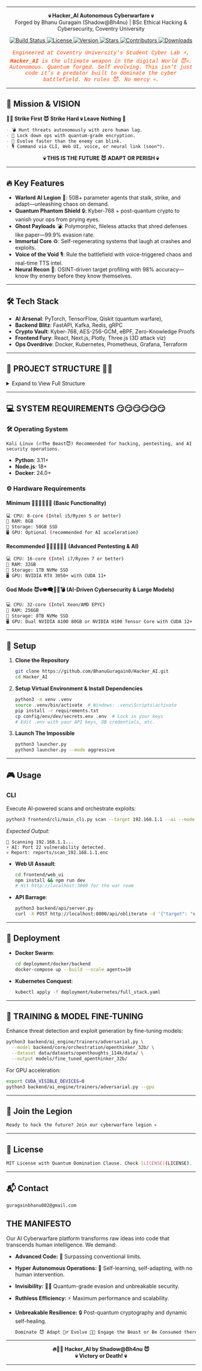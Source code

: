 

---


<p align="center">
  <strong>💀 Hacker_AI Autonomous Cyberwarfare 💀</strong><br>
  Forged by Bhanu Guragain (Shadow@Bh4nu)</a> | BSc Ethical Hacking & Cybersecurity, Coventry University<br>
</p>

<p align="center">
  <a href="https://github.com/BhanuGuragain0/Hacker_AI/actions/workflows/ci.yml">
    <img src="https://github.com/BhanuGuragain0/Hacker_AI/actions/workflows/ci.yml/badge.svg" alt="Build Status"/>
  </a>
  <a href="https://github.com/BhanuGuragain0/Hacker_AI/blob/main/LICENSE">
    <img src="https://img.shields.io/github/license/BhanuGuragain0/Hacker_AI" alt="License"/>
  </a>
  <a href="https://github.com/BhanuGuragain0/Hacker_AI/releases/latest">
    <img src="https://img.shields.io/github/v/release/BhanuGuragain0/Hacker_AI?color=blue" alt="Version"/>
  </a>
  <a href="https://github.com/BhanuGuragain0/Hacker_AI/stargazers">
    <img src="https://img.shields.io/github/stars/BhanuGuragain0/Hacker_AI?style=social" alt="Stars"/>
  </a>
  <a href="https://github.com/BhanuGuragain0/Hacker_AI/graphs/contributors">
    <img src="https://img.shields.io/github/contributors/BhanuGuragain0/Hacker_AI?color=green" alt="Contributors"/>
  </a>
  <a href="https://github.com/BhanuGuragain0/Hacker_AI/releases">
    <img src="https://img.shields.io/github/downloads/BhanuGuragain0/Hacker_AI/total" alt="Downloads"/>
  </a>
</p>

<p align="center" style="font-family: 'Courier New', monospace; color: #FF4500;">
  <em>
    Engineered at Coventry University's Student Cyber Lab ⚡, <strong>Hacker_AI</strong> is the ultimate weapon in the digital World 😈💀. Autonomous. Quantum forged. Self evolving. This isn’t just code it’s a predator built to dominate the cyber battlefield. No rules 😈. No mercy 💀.
  </em>
</p>

---

## 🚀 Mission & VISION

  <strong>🧑‍💻 Strike First 😈 Strike Hard 💀 Leave Nothing 🧠</strong>

```markdown
- 💣 Hunt threats autonomously with zero human lag.  
- 🔧 Lock down ops with quantum-grade encryption.  
- 🤖 Evolve faster than the enemy can blink.  
- 🎙️ Command via CLI, Web UI, voice, or neural link (soon™).
```

<p align="center">
  <strong>💀 THIS IS THE FUTURE 😈 ADAPT OR PERISH 💀</strong>
</p>

---

## 🔥 Key Features

- **Warlord AI Legion** 🤖: 50B+ parameter agents that stalk, strike, and adapt—unleashing chaos on demand.  
- **Quantum Phantom Shield** 🔒: Kyber-768 + post-quantum crypto to vanish your ops from prying eyes.  
- **Ghost Payloads** 💣: Polymorphic, fileless attacks that shred defenses like paper—99.9% evasion rate.  
- **Immortal Core** ♻️: Self-regenerating systems that laugh at crashes and exploits.  
- **Voice of the Void** 🎙️: Rule the battlefield with voice-triggered chaos and real-time TTS intel.  
- **Neural Recon** 🧠: OSINT-driven target profiling with 98% accuracy—know thy enemy before they know themselves.

---

## 🛠 Tech Stack

- **AI Arsenal**: PyTorch, TensorFlow, Qiskit (quantum warfare),  
- **Backend Blitz**: FastAPI, Kafka, Redis, gRPC  
- **Crypto Vault**: Kyber-768, AES-256-GCM, eBPF, Zero-Knowledge Proofs  
- **Frontend Fury**: React, Next.js, Plotly, Three.js (3D attack viz)  
- **Ops Overdrive**: Docker, Kubernetes, Prometheus, Grafana, Terraform  

---

## 📂 PROJECT STRUCTURE 🧠💀
<details>
<summary>Expand to View Full Structure</summary>
```bash
📁 Hacker_AI  
├── 🧮 analytics  
│   • Contains modules for dashboards, data pipelines, metrics collection, recon analysis, reporting, and threat intelligence.  
├── ⚙️ backend  
│   • The core engine hosting AI operations, APIs, caching, foundational components, diagnostics, experiments, health checks, and task scheduling.  
│   ├── 🤖 ai_engine  
│   │   • Houses all AI modules powering offensive and defensive functions.  
│   │   ├── 🚀 adversarial_ai  
│   │   │   • Modules for generating adversarial payloads, AI evasion, fuzzing, APT simulation, zero-day discovery, and hunting.  
│   │   ├── 🧑‍💻 agents  
│   │   │   • Specialized agents for browser automation, dark web recon, exploitation, forensics, network scanning, phishing, social engineering, and training.  
│   │   ├── 🚨 autonomous_exploits  
│   │   │   • Automates persistence, code analysis, exploit generation, payload encoding, post-exploitation, and sandbox escapes.  
│   │   ├── 🛡️ blue_team_ops  
│   │   │   • Defensive modules including AI detection, auto-patching, cyber deception, malware analysis, and proactive threat hunting.  
│   │   ├── 🏆 ctf  
│   │   │   • A challenge engine for running Capture-The-Flag simulations and competitions.  
│   │   ├── 🕵️‍♀️ deception_ai  
│   │   │   • Implements anti-forensics, honeypot strategies, and log manipulation to mislead attackers.  
│   │   ├── 🧠 decision_engine  
│   │   │   • Contains AI decision-making algorithms and threat mapping capabilities.  
│   │   ├── 📡 models  
│   │   │   • Defines AI models, auto-learning frameworks, loaders, parsers, self-correctors, mobile integrations, and vulnerability assessments.  
│   │   ├── 🌐 network_ops  
│   │   │   • Provides network traffic monitoring, stealth C2 operations, TOR proxy services, and wireless exploit techniques.  
│   │   ├── ⚛️ quantum  
│   │   │   • Experimental modules leveraging quantum computing for secure and advanced operations.  
│   │   ├── 🔴 red_team_ops  
│   │   │   • Offensive modules for social media attacks, brute force, deepfake techniques, malware deployment, OSINT, password cracking, phishing, recon, and victim analysis.  
│   │   ├── 🧬 strategies  
│   │   │   • Advanced tactical frameworks based on hyperdimensional and neuroplasticity concepts.  
│   │   ├── 🏋️‍♂️ trainers  
│   │   │   • Dedicated modules for adversarial and federated learning model training.  
│   │   └── 🚂 training_pipeline  
│   │       • Orchestrates end‑to‑end data flow and model training routines (e.g., Nmap and SQLMap pipelines).  
│   ├── 🌐 api  
│   │   • Exposes system functionalities via secure endpoints.  
│   │   ├── 🛠️ middleware  
│   │   │   • Manages API security, error handling, input validation, and rate limiting.  
│   │   ├── 📊 monitoring  
│   │   │   • Tracks API health, performance metrics, and uptime.  
│   │   └── 🛣️ routes  
│   │       • Organizes API endpoints for various system operations.  
│   ├── 💾 cache  
│   │   • Provides caching capabilities via Memcached and Redis to enhance performance.  
│   ├── 🏛️ core  
│   │   • The foundational backbone, including architecture, exception handling, database migrations, core models, and orchestration.  
│   │   ├── ⚠️ exceptions  
│   │   │   • Custom exception handlers for system-wide error management.  
│   │   ├── 🔄 migrations  
│   │   │   • Scripts for database schema evolution and version control.  
│   │   ├── 📦 models  
│   │   │   • Core data models and ORM definitions used throughout the system.  
│   │   ├── 🎛️ orchestration  
│   │   │   • Coordinates complex integrations and workflows.  
│   │   │   └── Submodules:  
│   │   │       • deepseek_coder_v2_lite_instruct  
│   │   │       • janus_pro_7b  
│   │   │       • jarvis  
│   │   │       • kokoro_82m  
│   │   │       • openthinker_32b  
│   │   │       • openthinker_7b  
│   │   │       • pre_trained_models  – Repository of pre‑trained AI model weights and configurations  
│   │   │       • qwen2_5_vl_7b_instruct  
│   │   │       • qwen2_audio_7b_instruct  
│   │   │       • qwq_32b  
│   │   │       • securityllm  
│   │   ├── 🔒 security  
│   │   │   • Implements access control, authentication, encryption, input sanitization, and log analysis.  
│   │   ├── ♻️ self_healing  
│   │   │   • Provides automated recovery, anomaly detection, and predictive maintenance capabilities.  
│   │   └── 🛠️ utils  
│   │       • Shared helper functions and utilities for common tasks.  
│   ├── 🩺 diagnostics  
│   │   • Modules to perform system diagnostics and monitor operational parameters.  
│   ├── 🔬 experiments  
│   │   • A sandbox for testing new ideas and experimental features (e.g., quantum tests).  
│   ├── health  
│   │   • Monitors the health of AI models, APIs, and databases.  
│   └── ⏱️ tasks  
│       • Manages scheduling and execution of background tasks across the system.  
├── 📈 benchmarks  
│   • Dedicated modules for performance, penetration, resource usage, and scalability benchmarking.  
├── ⚙️ config  
│   • Contains configuration files for AI models, app settings, databases, logging, security, and tool integrations.  
│   └── 🌍 env  
│       • Environment-specific settings.  
│       ├── 🛠️ dev  
│       │   • Development configurations and secrets.  
│       └── 🚀 prod  
│           • Production-ready configurations and secure settings.  
├── 🗄️ data  
│   • Central repository for all project data, including backups, datasets, and pipelines.  
│   ├── 🗃️ backup  
│   │   • Archived backups and snapshots of critical data.  
│   ├── 📊 datasets  
│   │   • Structured datasets for training and analytics.  
│   │   ├── 🔒 encrypted  
│   │   │   • Securely encrypted datasets.  
│   │   ├── 🧠 openthoughts_114k  
│   │   │   • A large-scale training dataset (raw data and metadata).  
│   │   └── 🌱 raw  
│   │       • Unprocessed data collected from diverse sources.  
│   ├── 🗄️ db  
│   │   • Database management and connection scripts.  
│   ├── 🧨 exploits  
│   │   • Repository for exploit modules and offensive techniques.  
│   ├── 🔄 migrations  
│   │   • Data migration files for schema version management.  
│   ├── 🎯 payloads  
│   │   • Strategies for payload generation and encoding.  
│   ├── 🛤️ pipeline  
│   │   • End‑to‑end pipelines for data ingestion, processing, and storage.  
│   └── 📝 wordlists  
│       • Comprehensive wordlists for brute-forcing, discovery, and enumeration tasks.  
├── 🚀 deployment  
│   • Contains configurations and scripts for deploying the project.  
│   ├── 🐳 docker  
│   │   • Docker setups for containerizing backend and frontend services.  
│   └── ☸️ kubernetes  
│       • Kubernetes manifests for scalable, container-orchestrated deployments.  
├── 📖 docs  
│   • Project documentation, including API references, deployment guides, and developer instructions.  
├── 🎨 frontend  
│   • User interface components and client-side applications.  
│   ├── 🖥️ cli  
│   │   • Command Line Interface tools for interacting with the system (includes other CLIs and tool CLIs).  
│   ├── 🖌️ gui  
│   │   • Graphical User Interface applications for monitoring and control.  
│   └── 🌐 web_ui  
│       • Web‑based dashboards and interfaces for real‑time interaction.  
├── 🤖 .github  
│   • GitHub workflows and dependency management configurations.  
├── 📜 logs  
│   • Centralized logging for system events and log management documentation.  
├── 🔌 plugins  
│   • Extendable plugins for adding custom features and integrations.  
│   └── (Subfolder: tools_plugin)  
├── 🧪 sandbox  
│   • A controlled environment for testing experimental features and ideas.  
├── ⚙️ scripts  
│   • Utility scripts for backup, deployment, setup, and system updates.  
├── 🔐 secret  
│   • Secure storage for encrypted secrets and credentials.  
│   └── 📂 data  
│       • Organized sensitive configuration data for backend, frontend, and tool integrations.  
├── 🧪 tests  
│   • Comprehensive test suites (unit and integration) to ensure system stability.  
│   └── (Subfolders: ai_engine, api, etc.)  
└── 🛠️ tools  
    • Integrations and wrappers for external security and hacking tools.  
    ├── ☁️ cloud  
    │   • Interfaces for AWS, Azure, and other cloud services.  
    ├── 🔐 crypto_stego  
    │   • Tools for encryption and steganography operations.  
    ├── 🗄️ database  
    │   • Wrappers for interacting with SQL and NoSQL databases.  
    ├── 🕵️‍♂️ evasion  
    │   • Modules implementing stealth and evasion techniques.  
    ├── 💣 exploitation  
    │   • Tools for automating exploit discovery and deployment.  
    ├── 🔍 fuzzing  
    │   • Fuzz testing frameworks and integration tools.  
    ├── 🎮 gpu  
    │   • GPU‑accelerated utilities for rapid password cracking.  
    ├── 💻 hardware  
    │   • Interfaces for hardware‑based analysis and exploitation.  
    ├── 🕵️‍♀️ identify  
    │   • Tools for OS fingerprinting and system identification.  
    ├── 🔍 information_gathering  
    │   • Comprehensive OSINT and reconnaissance modules.  
    ├── 📡 iot  
    │   • Specialized tools for analyzing and exploiting IoT devices.  
    ├── 🛠️ other_tools  
    │   • Additional custom integrations and wrappers for miscellaneous tools.  
    ├── 🔑 passwords  
    │   • Utilities for brute‑forcing and cracking passwords.  
    ├── 🔓 post_exploitation  
    │   • Modules for post‑compromise operations and credential extraction.  
    ├── ♻️ recovery  
    │   • Data recovery and forensic analysis utilities.  
    ├── 🔎 reverse_engineering  
    │   • Integrations for disassembly and reverse‑engineering (Ghidra, IDA Pro, etc.).  
    ├── 📡 rfid  
    │   • Tools for RFID analysis and interfacing.  
    ├── 📡 sdr  
    │   • Software‑defined radio analysis modules.  
    ├── 📱 smartphones  
    │   • Security assessment tools for mobile devices.  
    ├── 🕵️‍♀️ sniffing_spoofing  
    │   • Network sniffing and spoofing tool integrations.  
    ├── 👥 social_engineering  
    │   • Modules for executing social engineering campaigns.  
    ├── 📞 voip  
    │   • Tools for exploiting and securing VoIP systems.  
    ├── 🔍 vulnerability  
    │   • Vulnerability scanning and assessment utilities.  
    ├── 🌐 web  
    │   • Integrations for web application security and testing tools.  
    └── 📡 wireless  
        • Tools for wireless network analysis and penetration testing.
```
</details>

---

## 💻 SYSTEM REQUIREMENTS 😏😏😏😏😏😏

### 🛠 Operating System  
    Kali Linux (🔥The Beast😈) Recommended for hacking, pentesting, and AI security operations.

- **Python**: 3.11+  
- **Node.js**: 18+  
- **Docker**: 24.0+  

### ⚙️ Hardware Requirements

#### **Minimum 🥺🥺🥺🥺🥺🥺 (Basic Functionality)**
```bash
💻 CPU: 8-core (Intel i5/Ryzen 5 or better)
🧠 RAM: 8GB
💾 Storage: 50GB SSD
🖥️ GPU: Optional (recommended for AI acceleration)
```

#### **Recommended 👿👿👿👿👿👿 (Advanced Pentesting & AI)**
```bash
💻 CPU: 16-core (Intel i7/Ryzen 7 or better)
🧠 RAM: 32GB
💾 Storage: 1TB NVMe SSD
🖥️ GPU: NVIDIA RTX 3050+ with CUDA 11+
```

#### **God Mode 😈💀👁️‍🗨️🏴‍☠️💣 (AI-Driven Cybersecurity & Large Models)**
```bash
💻 CPU: 32-core (Intel Xeon/AMD EPYC)
🧠 RAM: 256GB
💾 Storage: 8TB NVMe SSD
🖥️ GPU: Dual NVIDIA A100 80GB or NVIDIA H100 Tensor Core with CUDA 12+
```
---

## 🔧 Setup

1. **Clone the Repository**
   ```bash
   git clone https://github.com/BhanuGuragain0/Hacker_AI.git
   cd Hacker_AI
   ```

2. **Setup Virtual Environment & Install Dependencies**
   ```bash
   python3 -m venv .venv
   source .venv/bin/activate  # Windows: .venv\Scripts\activate
   pip install -r requirements.txt
   cp config/env/dev/secrets.env .env  # Lock in your keys
   # Edit .env with your API keys, DB credentials, etc.
   ```

3. **Launch The Impossible**
  
   ```bash
   python3 launcher.py
   python3 launcher.py --mode aggressive
   ```

---

## 🎮 Usage

### **CLI**
Execute AI-powered scans and orchestrate exploits:
```bash
python3 frontend/cli/main_cli.py scan --target 192.168.1.1 --ai --mode stealth
```
*Expected Output:*
```
🌌 Scanning 192.168.1.1...
⚡ AI: Port 22 vulnerability detected.
💀 Report: reports/scan_192.168.1.1.enc
```

- **Web UI Assault**:  
  ```bash
  cd frontend/web_ui
  npm install && npm run dev
  # Hit http://localhost:3000 for the war room
  ```

- **API Barrage**:  
  ```bash
  python3 backend/api/server.py
  curl -X POST http://localhost:8000/api/obliterate -d '{"target": "enemy.com"}'
  ```

---

## 🚢 Deployment

- **Docker Swarm**:  
  ```bash
  cd deployment/docker/backend
  docker-compose up --build --scale agents=10
  ```

- **Kubernetes Conquest**:  
  ```bash
  kubectl apply -f deployment/kubernetes/full_stack.yaml
  ```

---

## 🧠 TRAINING & MODEL FINE-TUNING

Enhance threat detection and exploit generation by fine-tuning models:
```bash
python3 backend/ai_engine/trainers/adversarial.py \
  --model backend/core/orchestration/openthinker_32b/ \
  --dataset data/datasets/openthoughts_114k/data/ \
  --output models/fine_tuned_openthinker_32b/
```
For GPU acceleration:
```bash
export CUDA_VISIBLE_DEVICES=0
python3 backend/ai_engine/trainers/adversarial.py --gpu
```

---


## 🤝 Join the Legion
```markdown
Ready to hack the future? Join our cyberwarfare legion 💀 
```
---

## 📜 License
```bash
MIT License with Quantum Domination Clause. Check [LICENSE](LICENSE).
```
---

## 📬 Contact

    guragainbhanu802@gmail.com  


## THE MANIFESTO

Our AI Cyberwarfare platform transforms raw ideas into code that transcends human intelligence. We demand:
- **Advanced Code:** 🚀 Surpassing conventional limits.
- **Hyper Autonomous Operations:** 🤖 Self-learning, self-adapting, with no human intervention.
- **Invisibility:** 🕵️‍♂️ Quantum-grade evasion and unbreakable security.
- **Ruthless Efficiency:** ⚡ Maximum performance and scalability.
- **Unbreakable Resilience:** 🔒 Post-quantum cryptography and dynamic self-healing.
  
  ```bash
  Dominate 😈 Adapt 🕵️‍♂️ Evolve 🧠💀 Engage the Beast or Be Consumed there is no in between 😈💀
  ```
---
<p align="center">
  <strong>🔥🕵️‍♂️ Hacker_AI by Shadow@Bh4nu 😈<br>💀 Victory or Death! 💀</strong><br>
</p>

---
